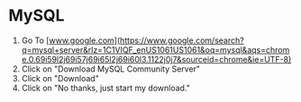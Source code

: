 # MySQL

1. Go To [www.google.com](https://www.google.com/search?q=mysql+server&rlz=1C1VIQF_enUS1061US1061&oq=mysql&aqs=chrome.0.69i59l2j69i57j69i65l2j69i60l3.1122j0j7&sourceid=chrome&ie=UTF-8)
2. Click on "Download MySQL Community Server"
3. Click on "Download"
4. Click on "No thanks, just start my download."

